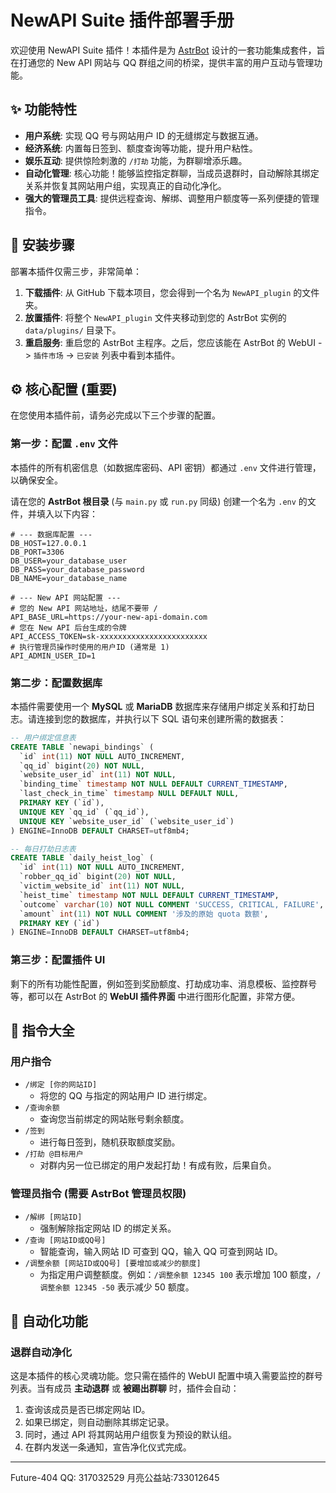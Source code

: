 # NewAPI Suite 插件部署手册

欢迎使用 NewAPI Suite 插件！本插件是为 [AstrBot](https://github.com/he0119/AstrBot) 设计的一套功能集成套件，旨在打通您的 New API 网站与 QQ 群组之间的桥梁，提供丰富的用户互动与管理功能。

## ✨ 功能特性

*   **用户系统**: 实现 QQ 号与网站用户 ID 的无缝绑定与数据互通。
*   **经济系统**: 内置每日签到、额度查询等功能，提升用户粘性。
*   **娱乐互动**: 提供惊险刺激的 `/打劫` 功能，为群聊增添乐趣。
*   **自动化管理**: 核心功能！能够监控指定群聊，当成员退群时，自动解除其绑定关系并恢复其网站用户组，实现真正的自动化净化。
*   **强大的管理员工具**: 提供远程查询、解绑、调整用户额度等一系列便捷的管理指令。

## 🔧 安装步骤

部署本插件仅需三步，非常简单：

1.  **下载插件**: 从 GitHub 下载本项目，您会得到一个名为 `NewAPI_plugin` 的文件夹。
2.  **放置插件**: 将整个 `NewAPI_plugin` 文件夹移动到您的 AstrBot 实例的 `data/plugins/` 目录下。
3.  **重启服务**: 重启您的 AstrBot 主程序。之后，您应该能在 AstrBot 的 WebUI -> `插件市场` -> `已安装` 列表中看到本插件。

## ⚙️ 核心配置 (重要)

在您使用本插件前，请务必完成以下三个步骤的配置。

### **第一步：配置 `.env` 文件**

本插件的所有机密信息（如数据库密码、API 密钥）都通过 `.env` 文件进行管理，以确保安全。

请在您的 **AstrBot 根目录** (与 `main.py` 或 `run.py` 同级) 创建一个名为 `.env` 的文件，并填入以下内容：

```dotenv
# --- 数据库配置 ---
DB_HOST=127.0.0.1
DB_PORT=3306
DB_USER=your_database_user
DB_PASS=your_database_password
DB_NAME=your_database_name

# --- New API 网站配置 ---
# 您的 New API 网站地址，结尾不要带 /
API_BASE_URL=https://your-new-api-domain.com 
# 您在 New API 后台生成的令牌
API_ACCESS_TOKEN=sk-xxxxxxxxxxxxxxxxxxxxxxxx 
# 执行管理员操作时使用的用户ID (通常是 1)
API_ADMIN_USER_ID=1
```

### **第二步：配置数据库**

本插件需要使用一个 **MySQL** 或 **MariaDB** 数据库来存储用户绑定关系和打劫日志。请连接到您的数据库，并执行以下 SQL 语句来创建所需的数据表：

```sql
-- 用户绑定信息表
CREATE TABLE `newapi_bindings` (
  `id` int(11) NOT NULL AUTO_INCREMENT,
  `qq_id` bigint(20) NOT NULL,
  `website_user_id` int(11) NOT NULL,
  `binding_time` timestamp NOT NULL DEFAULT CURRENT_TIMESTAMP,
  `last_check_in_time` timestamp NULL DEFAULT NULL,
  PRIMARY KEY (`id`),
  UNIQUE KEY `qq_id` (`qq_id`),
  UNIQUE KEY `website_user_id` (`website_user_id`)
) ENGINE=InnoDB DEFAULT CHARSET=utf8mb4;

-- 每日打劫日志表
CREATE TABLE `daily_heist_log` (
  `id` int(11) NOT NULL AUTO_INCREMENT,
  `robber_qq_id` bigint(20) NOT NULL,
  `victim_website_id` int(11) NOT NULL,
  `heist_time` timestamp NOT NULL DEFAULT CURRENT_TIMESTAMP,
  `outcome` varchar(10) NOT NULL COMMENT 'SUCCESS, CRITICAL, FAILURE',
  `amount` int(11) NOT NULL COMMENT '涉及的原始 quota 数额',
  PRIMARY KEY (`id`)
) ENGINE=InnoDB DEFAULT CHARSET=utf8mb4;
```

### **第三步：配置插件 UI**

剩下的所有功能性配置，例如签到奖励额度、打劫成功率、消息模板、监控群号等，都可以在 AstrBot 的 **WebUI 插件界面** 中进行图形化配置，非常方便。

## 📜 指令大全

### **用户指令**

*   `/绑定 [你的网站ID]`
    *   将您的 QQ 与指定的网站用户 ID 进行绑定。
*   `/查询余额`
    *   查询您当前绑定的网站账号剩余额度。
*   `/签到`
    *   进行每日签到，随机获取额度奖励。
*   `/打劫 @目标用户`
    *   对群内另一位已绑定的用户发起打劫！有成有败，后果自负。

### **管理员指令** (需要 AstrBot 管理员权限)

*   `/解绑 [网站ID]`
    *   强制解除指定网站 ID 的绑定关系。
*   `/查询 [网站ID或QQ号]`
    *   智能查询，输入网站 ID 可查到 QQ，输入 QQ 可查到网站 ID。
*   `/调整余额 [网站ID或QQ号] [要增加或减少的额度]`
    *   为指定用户调整额度。例如：`/调整余额 12345 100` 表示增加 100 额度，`/调整余额 12345 -50` 表示减少 50 额度。

## 🤖 自动化功能

### 退群自动净化

这是本插件的核心灵魂功能。您只需在插件的 WebUI 配置中填入需要监控的群号列表。当有成员 **主动退群** 或 **被踢出群聊** 时，插件会自动：
1.  查询该成员是否已绑定网站 ID。
2.  如果已绑定，则自动删除其绑定记录。
3.  同时，通过 API 将其网站用户组恢复为预设的默认组。
4.  在群内发送一条通知，宣告净化仪式完成。

---
Future-404
QQ: 317032529
月亮公益站:733012645
